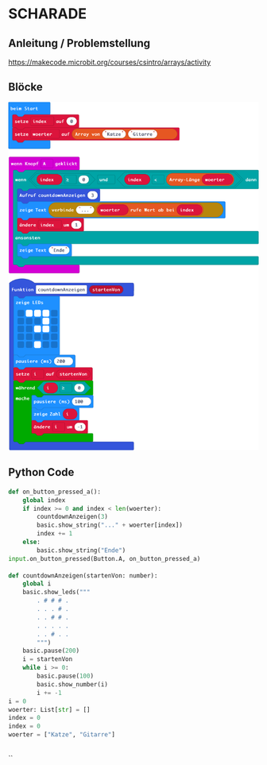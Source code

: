 # SCHARADE

## Anleitung / Problemstellung

https://makecode.microbit.org/courses/csintro/arrays/activity

## Blöcke
![](./scharademicrobit.png)

## Python Code

```python
def on_button_pressed_a():
    global index
    if index >= 0 and index < len(woerter):
        countdownAnzeigen(3)
        basic.show_string("..." + woerter[index])
        index += 1
    else:
        basic.show_string("Ende")
input.on_button_pressed(Button.A, on_button_pressed_a)

def countdownAnzeigen(startenVon: number):
    global i
    basic.show_leds("""
        . # # # .
        . . . # .
        . . # # .
        . . . . .
        . . # . .
        """)
    basic.pause(200)
    i = startenVon
    while i >= 0:
        basic.pause(100)
        basic.show_number(i)
        i += -1
i = 0
woerter: List[str] = []
index = 0
index = 0
woerter = ["Katze", "Gitarre"]



````
``

